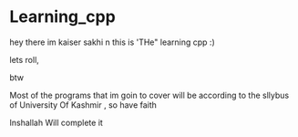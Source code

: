 # Learning_cpp

hey there im kaiser sakhi n  this is 'THe" learning cpp :)

lets roll,

btw

Most of the programs that im goin to cover will be according to the sllybus of University Of Kashmir , so have faith 

Inshallah Will complete it 
